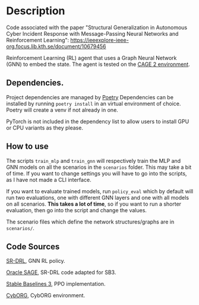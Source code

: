 # Description

Code associated with the paper "Structural Generalization in Autonomous Cyber Incident Response with Message-Passing Neural Networks and Reinforcement Learning": https://ieeexplore-ieee-org.focus.lib.kth.se/document/10679456

Reinforcement Learning (RL) agent that uses a Graph Neural Network (GNN) to embed the state. The agent is tested on the [CAGE 2 environment](https://github.com/cage-challenge/cage-challenge-2).

## Dependencies.

Project dependencies are managed by [Poetry](https://python-poetry.org/)
Dependencies can be installed by running `poetry install` in an virtual environment of choice. Poetry will create a venv if not already in one.


PyTorch is not included in the dependency list to allow users to install GPU or CPU variants as they please. 

## How to use

The scripts `train_mlp` and `train_gnn` will respectively train the MLP and GNN models on all the scenarios in the `scenarios` folder. This may take a bit of time. If you want to change settings you will have to go into the scripts, as I have not made a CLI interface.

If you want to evaluate trained models, run `policy_eval` which by default will run two evaluations, one with different GNN layers and one with all models on all scenarios. **This takes a lot of time**, so if you want to run a shorter evaluation, then go into the script and change the values.

The scenario files which define the network structures/graphs are in `scenarios/`. 

## Code Sources

[SR-DRL](https://github.com/jaromiru/sr-drl), GNN RL policy.

[Oracle SAGE](https://github.com/AndrewPaulChester/oracle-sage), SR-DRL code adapted for SB3.

[Stable Baselines 3](https://github.com/DLR-RM/stable-baselines3), PPO implementation.

[CybORG](https://github.com/cage-challenge/CybORG), CybORG environment.
